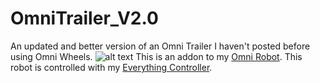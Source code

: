 # OmniTrailer_V2.0
An updated and better version of an Omni Trailer I haven't posted before using Omni Wheels.
![alt text]((https://github.com/Nabinho/OmniTrailer_V2.0/blob/main/photos/trailer.jpg))
This is an addon to my [Omni Robot](https://github.com/Nabinho/OmniRobot-V2.0).
This robot is controlled with my [Everything Controller](https://github.com/Nabinho/Everything_Controller).
